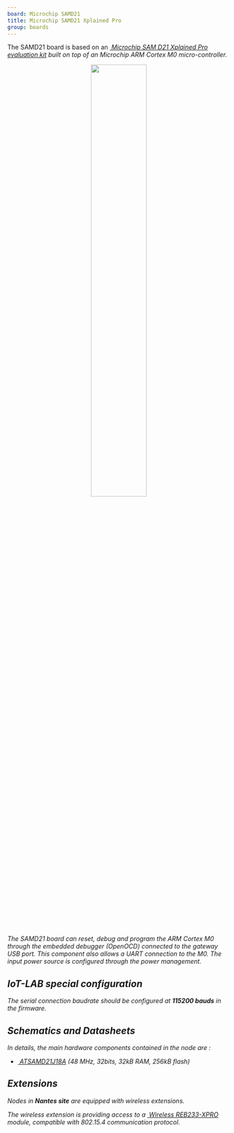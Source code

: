 ```yaml
---
board: Microchip SAMD21
title: Microchip SAMD21 Xplained Pro
group: boards
---
```


The SAMD21 board is based on an
[<i class="far fa-file-pdf"/>&nbsp;Microchip SAM D21 Xplained Pro evaluation kit](https://ww1.microchip.com/downloads/en/DeviceDoc/Atmel-42220-SAMD21-Xplained-Pro_User-Guide.pdf)
built on top of an Microchip ARM Cortex M0 micro-controller.

<div style="text-align:center">
<img src="{{ '/assets/images/docs/boards/samd21/' | relative_url}}samd21.jpg" style="width:50%;"/>
</div>

The SAMD21 board can reset, debug and program the ARM Cortex M0 through the
embedded debugger (OpenOCD) connected to the gateway USB port. This component also
allows a UART connection to the M0. The input power source is configured
through the power management.

## IoT-LAB special configuration

The serial connection baudrate should be configured at **115200 bauds** in the
firmware.

## Schematics and Datasheets

In details, the main hardware components  contained in the node are :
  * [<i class="far fa-file-pdf"/>&nbsp;ATSAMD21J18A](https://cdn.sparkfun.com/datasheets/Dev/Arduino/Boards/Atmel-42181-SAM-D21_Datasheet.pdf) (48 MHz, 32bits, 32kB RAM, 256kB flash)

## Extensions

Nodes in **Nantes site** are equipped with wireless extensions.

The wireless extension is providing access to a
[<i class="far fa-file-pdf"/>&nbsp;Wireless REB233-XPRO](http://ww1.microchip.com/downloads/en/DeviceDoc/Atmel-42188-REB233-XPRO-User-Guide.pdf)
module, compatible with 802.15.4 communication protocol.



